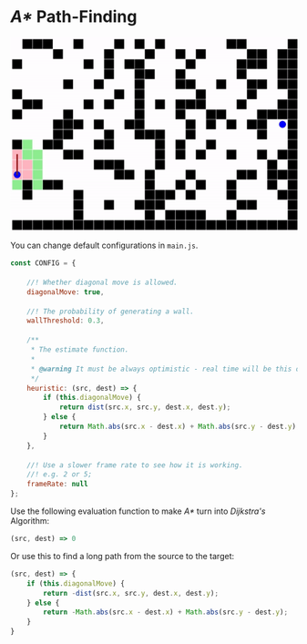# *A\** Path-Finding

![Cover](Cover.gif)

You can change default configurations in `main.js`.

```javascript
const CONFIG = {

    //! Whether diagonal move is allowed.
    diagonalMove: true,

    //! The probability of generating a wall.
    wallThreshold: 0.3,

    /**
     * The estimate function.
     *
     * @warning It must be always optimistic - real time will be this or longer.
     */
    heuristic: (src, dest) => {
        if (this.diagonalMove) {
            return dist(src.x, src.y, dest.x, dest.y);
        } else {
            return Math.abs(src.x - dest.x) + Math.abs(src.y - dest.y);
        }
    },

    //! Use a slower frame rate to see how it is working.
    //! e.g. 2 or 5;
    frameRate: null
};
```

Use the following evaluation function to make *A\** turn into *Dijkstra's* Algorithm:

```javascript
(src, dest) => 0
```

Or use this to find a long path from the source to the target:

```javascript
(src, dest) => {
    if (this.diagonalMove) {
        return -dist(src.x, src.y, dest.x, dest.y);
    } else {
        return -Math.abs(src.x - dest.x) + Math.abs(src.y - dest.y);
    }
}
```